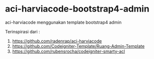 # aci-harviacode-bootstrap4-admin
aci-harviacode menggunakan template bootstrap4 admin

Terinspirasi dari :
1. https://github.com/radenrap/aci-harviacode 
2. https://github.com/Codeigniter-Template/Ruang-Admin-Template
3. https://github.com/rubensrocha/codeigniter-smarty-acl

